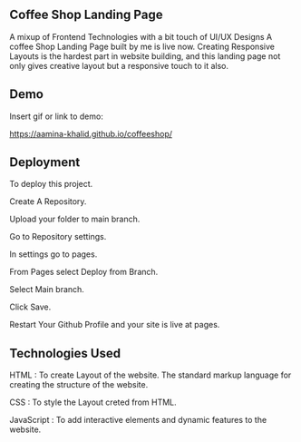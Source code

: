  ## Coffee Shop Landing Page
A mixup of Frontend Technologies with a bit touch of UI/UX Designs A coffee Shop Landing Page built by me is live now. Creating Responsive Layouts is the hardest part in website building, and this landing page not only gives creative layout but a responsive touch to it also.

## Demo
Insert gif or link to demo:

https://aamina-khalid.github.io/coffeeshop/

## Deployment
To deploy this project.

Create A Repository.

Upload your folder to main branch.

Go to Repository settings.

In settings go to pages.

From Pages select Deploy from Branch.

Select Main branch.

Click Save.

Restart Your Github Profile and your site is live at pages.

## Technologies Used
HTML : To create Layout of the website. The standard markup language for creating the structure of the website.

CSS : To style the Layout creted from HTML.

JavaScript : To add interactive elements and dynamic features to the website.
